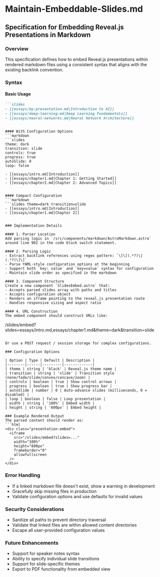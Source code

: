 # Maintain-Embeddable-Slides.md

## Specification for Embedding Reveal.js Presentations in Markdown

### Overview
This specification defines how to embed Reveal.js presentations within rendered markdown files using a consistent syntax that aligns with the existing backlink convention.

### Syntax

#### Basic Usage
```markdown
```slides
- [[essays/my-presentation.md|Introduction to AI]]
- [[essays/deep-learning.md|Deep Learning Fundamentals]]
- [[essays/neural-networks.md|Neural Network Architecture]]
```
```

#### With Configuration Options
```markdown
```slides
theme: dark
transition: slide
controls: true
progress: true
autoSlide: 0
loop: false

- [[essays/intro.md|Introduction]]
- [[essays/chapter1.md|Chapter 1: Getting Started]]
- [[essays/chapter2.md|Chapter 2: Advanced Topics]]
```
```

#### Compact Configuration
```markdown
```slides theme=dark transition=slide
- [[essays/intro.md|Introduction]]
- [[essays/chapter1.md|Chapter 2]]
```
```

### Implementation Details

#### 1. Parser Location
Add parsing logic in `/src/components/markdown/AstroMarkdown.astro` around line 982 in the code block switch statement.

#### 2. Parsing Logic
- Extract backlink references using regex pattern: `\[\[(.*?)\|(.*?)\]\]`
- Parse YAML-style configuration options at the beginning
- Support both `key: value` and `key=value` syntax for configuration
- Maintain slide order as specified in the markdown

#### 3. Component Structure
Create a new component `SlidesEmbed.astro` that:
- Accepts parsed slides array with paths and titles
- Accepts configuration object
- Renders an iframe pointing to the reveal.js presentation route
- Handles responsive sizing and aspect ratio

#### 4. URL Construction
The embed component should construct URLs like:
```
/slides/embed?slides=essays/intro.md,essays/chapter1.md&theme=dark&transition=slide
```

Or use a POST request / session storage for complex configurations.

### Configuration Options

| Option | Type | Default | Description |
|--------|------|---------|-------------|
| theme | string | 'black' | Reveal.js theme name |
| transition | string | 'slide' | Transition style (none/fade/slide/convex/concave/zoom) |
| controls | boolean | true | Show control arrows |
| progress | boolean | true | Show progress bar |
| autoSlide | number | 0 | Auto-advance slides (milliseconds, 0 = disabled) |
| loop | boolean | false | Loop presentation |
| width | string | '100%' | Embed width |
| height | string | '600px' | Embed height |

### Example Rendered Output
The parsed content should render as:
```html
<div class="presentation-embed">
  <iframe 
    src="/slides/embed?slides=..." 
    width="100%" 
    height="600px"
    frameborder="0"
    allowfullscreen
  />
</div>
```

### Error Handling
- If a linked markdown file doesn't exist, show a warning in development
- Gracefully skip missing files in production
- Validate configuration options and use defaults for invalid values

### Security Considerations
- Sanitize all paths to prevent directory traversal
- Validate that linked files are within allowed content directories
- Escape all user-provided configuration values

### Future Enhancements
- Support for speaker notes syntax
- Ability to specify individual slide transitions
- Support for slide-specific themes
- Export to PDF functionality from embedded view